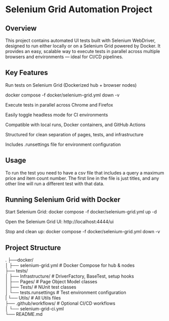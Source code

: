 # Selenium Grid Automation Project
## Overview

This project contains automated UI tests built with Selenium WebDriver, designed to run either locally or on a Selenium Grid powered by Docker.
It provides an easy, scalable way to execute tests in parallel across multiple browsers and environments — ideal for CI/CD pipelines.

## Key Features

Run tests on Selenium Grid (Dockerized hub + browser nodes)

docker compose -f docker/selenium-grid.yml down -v

Execute tests in parallel across Chrome and Firefox

Easily toggle headless mode for CI environments

Compatible with local runs, Docker containers, and GitHub Actions

Structured for clean separation of pages, tests, and infrastructure

Includes .runsettings file for environment configuration

## Usage

To run the test you need to have a csv file that includes a query a maximum price and item count number.
The first line in the file is just titles, and any other line will run a different test with that data.


## Running Selenium Grid with Docker

Start Selenium Grid:
docker compose -f docker/selenium-grid.yml up -d

Open the Selenium Grid UI:
http://localhost:4444/ui

Stop and clean up:
docker compose -f docker/selenium-grid.yml down -v

## Project Structure
.
├──docker/  
│   ├──   selenium-grid.yml         # Docker Compose for hub & nodes  
├── tests/  
│   ├── Infrastructure/           # DriverFactory, BaseTest, setup hooks  
│   ├── Pages/                    # Page Object Model classes  
│   ├── Tests/                    # NUnit test classes  
│   └── tests.runsettings         # Test environment configuration  
|   └── Utils/                    # All Utils files  
├── .github/workflows/            # Optional CI/CD workflows  
│   └── selenium-grid-ci.yml  
└── README.md  


